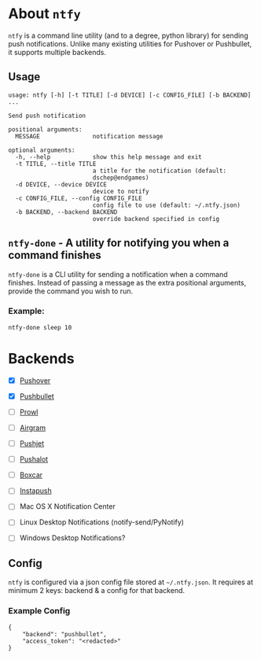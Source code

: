 # About `ntfy`

`ntfy` is a command line utility (and to a degree, python library) for sending
push notifications. Unlike many existing utilities for Pushover or Pushbullet,
it supports multiple backends.

## Usage
```
usage: ntfy [-h] [-t TITLE] [-d DEVICE] [-c CONFIG_FILE] [-b BACKEND] ...

Send push notification

positional arguments:
  MESSAGE               notification message

optional arguments:
  -h, --help            show this help message and exit
  -t TITLE, --title TITLE
                        a title for the notification (default:
                        dschep@endgames)
  -d DEVICE, --device DEVICE
                        device to notify
  -c CONFIG_FILE, --config CONFIG_FILE
                        config file to use (default: ~/.ntfy.json)
  -b BACKEND, --backend BACKEND
                        override backend specified in config
```

## `ntfy-done` - A utility for notifying you when a command finishes
`ntfy-done` is a CLI utility for sending a notification when a command
finishes. Instead of passing a message as the extra positional arguments,
provide the command you wish to run.

### Example:
```
ntfy-done sleep 10
```


# Backends
 - [x] [Pushover](https://pushover.net)
 - [x] [Pushbullet](https://pushbullet.com)

 - [ ] [Prowl](http://www.prowlapp.com)
 - [ ] [Airgram](http://www.airgramapp.com)
 - [ ] [Pushjet](https://pushjet.io)
 - [ ] [Pushalot](https://pushalot.com)
 - [ ] [Boxcar](https://boxcar.io)
 - [ ] [Instapush](https://instapush.im)
 - [ ] Mac OS X Notification Center
 - [ ] Linux Desktop Notifications (notify-send/PyNotify)
 - [ ] Windows Desktop Notifications?

## Config
`ntfy` is configured via a json config file stored at `~/.ntfy.json`. It
requires at minimum 2 keys: backend & a config for that backend.

### Example Config
```
{
    "backend": "pushbullet",
    "access_token": "<redacted>"
}
```
